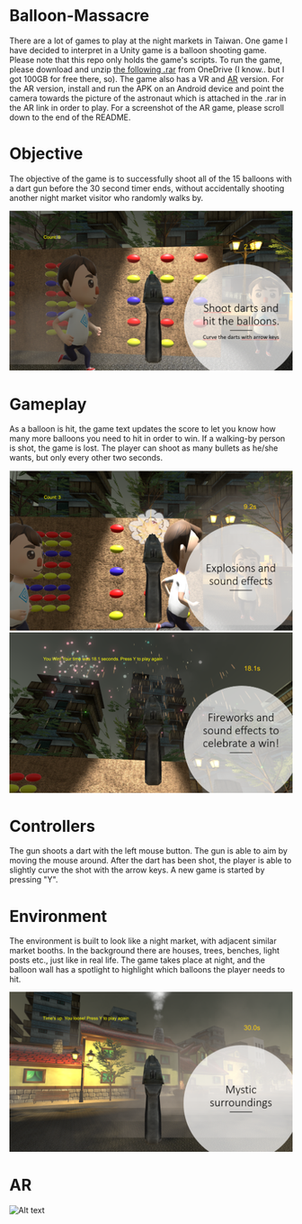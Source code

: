 # Balloon-Massacre

There are a lot of games to play at the night markets in Taiwan. 
One game I have decided to interpret in a Unity game is a balloon shooting game.
Please note that this repo only holds the game's scripts. To run the game, please download and unzip [the following .rar](https://1drv.ms/u/s!At6l8HKrIGJWgo9zL0Ut4HtvjhkJNQ) from OneDrive (I know.. but I got 100GB for free there, so).
The game also has a VR and [AR](https://1drv.ms/u/s!At6l8HKrIGJWhLkheMbvfgW8aq-B_w) version. For the AR version, install and run the APK on an Android device and point the camera towards the picture of the astronaut which is attached in the .rar in the AR link in order to play. For a screenshot of the AR game, please scroll down to the end of the README.

# Objective 
The objective of the game is to successfully shoot all of the 15 balloons with a dart gun before the 30 second timer ends,
without accidentally shooting another night market visitor who randomly walks by.

![Alt text](https://github.com/minisemi/Balloon-Massacre/blob/master/1.png)

# Gameplay 
As a balloon is hit, the game text updates the score to let you know how many more balloons you need to hit in order to win. 
If a walking-by person is shot, the game is lost. The player can shoot as many bullets as he/she wants, but only every other two seconds.

![Alt text](https://github.com/minisemi/Balloon-Massacre/blob/master/2.png)
![Alt text](https://github.com/minisemi/Balloon-Massacre/blob/master/3.png)

# Controllers 
The gun shoots a dart with the left mouse button. The gun is able to aim by moving the mouse around. 
After the dart has been shot, the player is able to slightly curve the shot with the arrow keys. A new game is started by pressing "Y".

# Environment 
The environment is built to look like a night market, with adjacent similar market booths. 
In the background there are houses, trees, benches, light posts etc., just like in real life. The game takes place at night, 
and the balloon wall has a spotlight to highlight which balloons the player needs to hit.

![Alt text](https://github.com/minisemi/Balloon-Massacre/blob/master/4.png)

# AR
![Alt text](https://github.com/minisemi/Balloon-Massacre/blob/master/AR%20screenshot.png)

